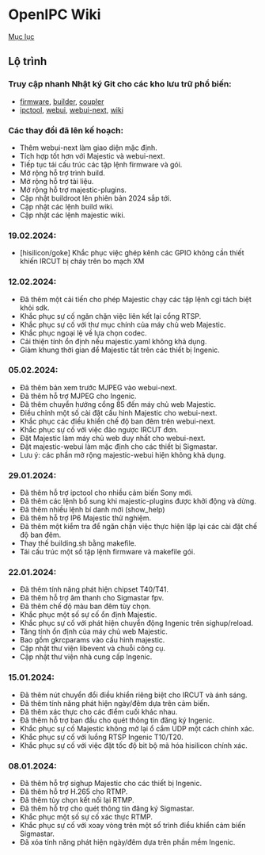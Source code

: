 # OpenIPC Wiki
[Mục lục](../README.md)

Lộ trình
-------

### Truy cập nhanh Nhật ký Git cho các kho lưu trữ phổ biến:

- [firmware](https://github.com/OpenIPC/firmware/commits/master), [builder](https://github.com/OpenIPC/builder/commits/master), [coupler](https://github.com/OpenIPC/coupler/commits/main)
- [ipctool](https://github.com/OpenIPC/ipctool/commits/master), [webui](https://github.com/OpenIPC/webui/commits/master), [webui-next](https://github.com/OpenIPC/webui-next/commits/master), [wiki](https://github.com/OpenIPC/wiki/commits/master)

### Các thay đổi đã lên kế hoạch:

- Thêm webui-next làm giao diện mặc định.
- Tích hợp tốt hơn với Majestic và webui-next.
- Tiếp tục tái cấu trúc các tập lệnh firmware và gói.
- Mở rộng hỗ trợ trình build.
- Mở rộng hỗ trợ tài liệu.
- Mở rộng hỗ trợ majestic-plugins.
- Cập nhật buildroot lên phiên bản 2024 sắp tới.
- Cập nhật các lệnh build wiki.
- Cập nhật các lệnh majestic wiki.

### 19.02.2024:
- [hisilicon/goke] Khắc phục việc ghép kênh các GPIO không cần thiết khiến IRCUT bị cháy trên bo mạch XM

### 12.02.2024:
- Đã thêm một cải tiến cho phép Majestic chạy các tập lệnh cgi tách biệt khỏi sdk.
- Khắc phục sự cố ngăn chặn việc liên kết lại cổng RTSP.
- Khắc phục sự cố với thư mục chính của máy chủ web Majestic.
- Khắc phục ngoại lệ về lựa chọn codec.
- Cải thiện tính ổn định nếu majestic.yaml không khả dụng.
- Giảm khung thời gian để Majestic tắt trên các thiết bị Ingenic.

### 05.02.2024:
- Đã thêm bản xem trước MJPEG vào webui-next.
- Đã thêm hỗ trợ MJPEG cho Ingenic.
- Đã thêm chuyển hướng cổng 85 đến máy chủ web Majestic.
- Điều chỉnh một số cài đặt cấu hình Majestic cho webui-next.
- Khắc phục các điều khiển chế độ ban đêm trên webui-next.
- Khắc phục sự cố với việc đảo ngược IRCUT đơn.
- Đặt Majestic làm máy chủ web duy nhất cho webui-next.
- Đặt majestic-webui làm mặc định cho các thiết bị Sigmastar.
- Lưu ý: các phần mở rộng majestic-webui hiện không khả dụng.

### 29.01.2024:
- Đã thêm hỗ trợ ipctool cho nhiều cảm biến Sony mới.
- Đã thêm các lệnh bổ sung khi majestic-plugins được khởi động và dừng.
- Đã thêm nhiều lệnh bí danh mới (show_help)
- Đã thêm hỗ trợ IP6 Majestic thử nghiệm.
- Đã thêm một kiểm tra để ngăn chặn việc thực hiện lặp lại các cài đặt chế độ ban đêm.
- Thay thế building.sh bằng makefile.
- Tái cấu trúc một số tập lệnh firmware và makefile gói.

### 22.01.2024:
- Đã thêm tính năng phát hiện chipset T40/T41.
- Đã thêm hỗ trợ âm thanh cho Sigmastar fpv.
- Đã thêm chế độ màu ban đêm tùy chọn.
- Khắc phục một số sự cố ổn định Majestic.
- Khắc phục sự cố với phát hiện chuyển động Ingenic trên sighup/reload.
- Tăng tính ổn định của máy chủ web Majestic.
- Bao gồm gkrcparams vào cấu hình majestic.
- Cập nhật thư viện libevent và chuỗi công cụ.
- Cập nhật thư viện nhà cung cấp Ingenic.

### 15.01.2024:
- Đã thêm nút chuyển đổi điều khiển riêng biệt cho IRCUT và ánh sáng.
- Đã thêm tính năng phát hiện ngày/đêm dựa trên cảm biến.
- Đã thêm xác thực cho các điểm cuối khác nhau.
- Đã thêm hỗ trợ ban đầu cho quét thông tin đăng ký Ingenic.
- Khắc phục sự cố Majestic không mở lại ổ cắm UDP một cách chính xác.
- Khắc phục sự cố với luồng RTSP Ingenic T10/T20.
- Khắc phục sự cố với việc đặt tốc độ bit bộ mã hóa hisilicon chính xác.

### 08.01.2024:
- Đã thêm hỗ trợ sighup Majestic cho các thiết bị Ingenic.
- Đã thêm hỗ trợ H.265 cho RTMP.
- Đã thêm tùy chọn kết nối lại RTMP.
- Đã thêm hỗ trợ cho quét thông tin đăng ký Sigmastar.
- Khắc phục một số sự cố xác thực RTMP.
- Khắc phục sự cố với xoay vòng trên một số trình điều khiển cảm biến Sigmastar.
- Đã xóa tính năng phát hiện ngày/đêm dựa trên phần mềm Ingenic.




